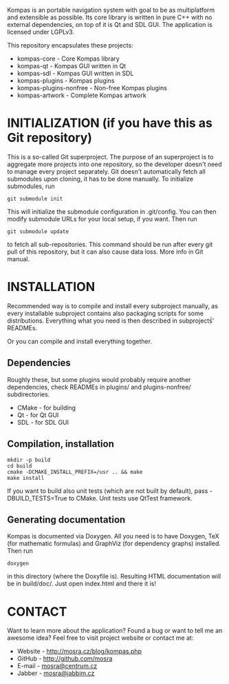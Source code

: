 Kompas is an portable navigation system with goal to be as multiplatform and
extensible as possible. Its core library is written in pure C++ with no
external dependencies, on top of it is Qt and SDL GUI. The application is
licensed under LGPLv3.

This repository encapsulates these projects:

 * kompas-core               - Core Kompas library
 * kompas-qt                 - Kompas GUI written in Qt
 * kompas-sdl                - Kompas GUI written in SDL
 * kompas-plugins            - Kompas plugins
 * kompas-plugins-nonfree    - Non-free Kompas plugins
 * kompas-artwork            - Complete Kompas artwork

INITIALIZATION (if you have this as Git repository)
===================================================

This is a so-called Git superproject. The purpose of an superproject is to
aggregate more projects into one repository, so the developer doesn't need
to manage every project separately. Git doesn't automatically fetch all
submodules upon cloning, it has to be done manually. To initialize submodules,
run

    git submodule init

This will initialize the submodule configuration in .git/config. You can then
modify submodule URLs for your local setup, if you want. Then run

    git submodule update

to fetch all sub-repositories. This command should be run after every git pull
of this repository, but it can also cause data loss. More info in Git manual.

INSTALLATION
============

Recommended way is to compile and install every subproject manually, as every
installable subproject contains also packaging scripts for some distributions.
Everything what you need is then described in subprojects̈́' READMEs.

Or you can compile and install everything together.

Dependencies
------------

Roughly these, but some plugins would probably require another dependencies,
check READMEs in plugins/ and plugins-nonfree/ subdirectories.

 * CMake    - for building
 * Qt       - for Qt GUI
 * SDL      - for SDL GUI

Compilation, installation
-------------------------

    mkdir -p build
    cd build
    cmake -DCMAKE_INSTALL_PREFIX=/usr .. && make
    make install

If you want to build also unit tests (which are not built by default),
pass -DBUILD_TESTS=True to CMake. Unit tests use QtTest framework.

Generating documentation
------------------------

Kompas is documented via Doxygen. All you need is to have Doxygen, TeX (for
mathematic formulas) and GraphViz (for dependency graphs) installed. Then run

    doxygen

in this directory (where the Doxyfile is). Resulting HTML documentation will be
in build/doc/. Just open index.html and there it is!

CONTACT
=======

Want to learn more about the application? Found a bug or want to tell me an
awesome idea? Feel free to visit project website or contact me at:

 * Website - http://mosra.cz/blog/kompas.php
 * GitHub - http://github.com/mosra
 * E-mail - mosra@centrum.cz
 * Jabber - mosra@jabbim.cz
